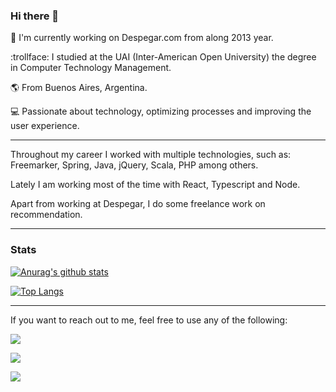 ### Hi there 👋

:mega: I'm currently working on Despegar.com from along 2013 year.

:trollface: I studied at the UAI (Inter-American Open University) the degree in Computer Technology Management.

:earth_americas: From Buenos Aires, Argentina.

:computer: Passionate about technology, optimizing processes and improving the user experience.

-----

Throughout my career I worked with multiple technologies, such as: Freemarker, Spring, Java, jQuery, Scala, PHP among others.

Lately I am working most of the time with React, Typescript and Node.

Apart from working at Despegar, I do some freelance work on recommendation.

-----

### Stats
[![Anurag's github stats](https://github-readme-stats.vercel.app/api?username=GmaMontero&hide=stars,issues,contribs&show_icons=true&theme=dark&count_private=true)](https://github.com/GmaMontero/github-readme-stats)

[![Top Langs](https://github-readme-stats.vercel.app/api/top-langs/?username=GmaMontero&layout=compact&hide=python,php,makefile&theme=dark)](https://github.com/GmaMontero/github-readme-stats)

-----

If you want to reach out to me, feel free to use any of the following:

<p><a href="mailto:gma.montero@gmail.com">
  <img src="https://img.shields.io/badge/Gmail-D14836?style=for-the-badge&logo=gmail&logoColor=white"/>
<a/>

<p><a href="https://www.linkedin.com/in/gonzalo-montero/">
  <img src="https://img.shields.io/badge/LinkedIn-0077B5?style=for-the-badge&logo=linkedin&logoColor=white"/>
<a/>

<p><a href="https://t.me/gmontero">
  <img src="https://img.shields.io/badge/Telegram-2CA5E0?style=for-the-badge&logo=telegram&logoColor=white"/>
<a/>
